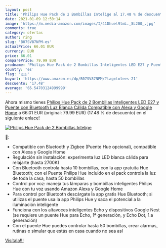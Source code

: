 ```yaml
---
layout: post
title: 'Philips Hue Pack de 2 Bombillas Intelige al 17.48 % de descuento'
date: 2021-01-09 12:50:14
image: 'https://m.media-amazon.com/images/I/41Dhuel9tmL._SL200_.jpg'
comments: true
category: ofertas
author: ring
slug: 'B07SV87NPM-es'
actualPrice: 66.01 EUR
currency: EUR
price: 66.01
comparePrice: 79.99 EUR
prodname: 'Philips Hue Pack de 2 Bombillas Inteligentes LED E27 y Puente  con Bluetooth  Luz Blanca Cálida  Compatible con Alexa y Google Home'
country: 'es'
flag: '🇪🇸'
buyurl: 'https://www.amazon.es/dp/B07SV87NPM/?tag=tolees-21'
descuento: '17.48'
average: '65.54703124999999'
---
```


Ahora mismo tienes [Philips Hue Pack de 2 Bombillas Inteligentes LED E27 y Puente  con Bluetooth  Luz Blanca Cálida  Compatible con Alexa y Google Home](https://www.amazon.es/dp/B07SV87NPM/?tag=tolees-21) a 66.01 EUR (original: 79.99 EUR) (17.48 %  de descuento) en el siguiente enlace!

[![Philips Hue Pack de 2 Bombillas Intelige](https://m.media-amazon.com/images/I/41Dhuel9tmL._SL200_.jpg)](https://www.amazon.es/dp/B07SV87NPM/?tag=tolees-21)

🔎:

- Compatible con Bluetooth y Zigbee (Puente Hue opcional), compatible con Alexa y Google Home
- Regulación sin instalación: experimenta luz LED blanca cálida para relajarte (hasta 2700K)
- Con Bluetooth controla hasta 10 bombillas, con la app gratuita Hue Bluetooth; con el Puente Philips Hue incluido en el pack controla la luz de toda la casa, hasta 50 bombillas
- Control por voz: maneja tus lámparas y bombillas inteligentes Philips Hue con tu voz usando Amazon Alexa y Google Home
- Para control por Bluetooth descárgate la app gratis Hue Bluetooth; si utilizas el puente usa la app Philips Hue y saca el potencial a la iluminación inteligente
- Funciona con los altavoces inteligentes Echo y dispositivos Google Nest (se requiere un puente Hue para Echo, 1ª generación, y Echo Dot, 1.a generación)
- Con el puente Hue puedes controlar hasta 50 bombillas, crear alarmas, rutinas o simular que estás en casa cuando no sea así

[Visítala!!!](https://www.amazon.es/dp/B07SV87NPM/?tag=tolees-21)
